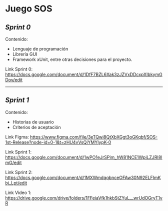 <h1>Juego SOS</h1>

<h2><i>Sprint 0</i></h2>
Contenido:

  - Lenguaje de programación
  - Librería GUI
  - Framework xUnit, entre otras decisiones para el proyecto.

Link Sprint 0: https://docs.google.com/document/d/1DfF7BZL6Xak3zJZVxDDcxpXIbkymGDov/edit
<hr>

<h2><i>Sprint 1</i></h2>
Contenido:

  - Historias de usuario
  - Criterios de aceptación










Link Figma: https://www.figma.com/file/3eTQwi8QtXbXGgt3oGKqbf/SOS-1st-Release?node-id=0-1&t=zHU4vVsQiYMYlypK-0

Link Sprint 1: https://docs.google.com/document/d/1wPO1eJrSPim_hW81NCE1WpiLZJRI8ImG/edit

Link Sprint 2: https://docs.google.com/document/d/1MXWmdqqbnceOFAw30N92ELFImKbj_Lpt/edit

Link Video 1: https://drive.google.com/drive/folders/1FFeiaVfk1hkbStZYuL__wrUdOGryT1vR
